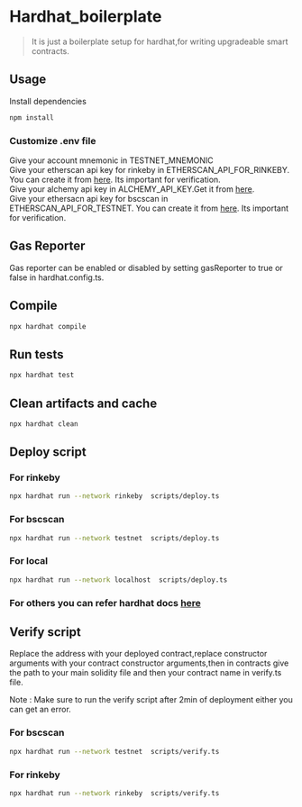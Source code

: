 # Hardhat_boilerplate

> It is just a boilerplate setup for hardhat,for writing upgradeable smart contracts.

## Usage

Install dependencies

```bash
npm install
```

### Customize .env file

Give your account mnemonic in TESTNET_MNEMONIC \
Give your etherscan api key for rinkeby in ETHERSCAN_API_FOR_RINKEBY. You can create it from [here](https://etherscan.io/). Its important for verification. \
Give your alchemy api key in ALCHEMY_API_KEY.Get it from [here](https://auth.alchemyapi.io/).\
Give your ethersacn api key for bscscan in ETHERSCAN_API_FOR_TESTNET. You can create it from [here](https://bscscan.com/myapikey). Its important for verification.

## Gas Reporter

Gas reporter can be enabled or disabled by setting gasReporter to true or false in hardhat.config.ts.

## Compile

```bash
npx hardhat compile
```

## Run tests

```bash
npx hardhat test
```

## Clean artifacts and cache

```bash
npx hardhat clean
```

## Deploy script

### For rinkeby

```bash
npx hardhat run --network rinkeby  scripts/deploy.ts
```

### For bscscan

```bash
npx hardhat run --network testnet  scripts/deploy.ts
```

### For local

```bash
npx hardhat run --network localhost  scripts/deploy.ts
```

### For others you can refer hardhat docs [here](https://forum.openzeppelin.com/t/verify-smart-contract-inheriting-from-openzeppelin-contracts/4119)

## Verify script

Replace the address with your deployed contract,replace constructor arguments with your contract constructor arguments,then in contracts give the path to your main solidity file and then your contract name in verify.ts file.

Note : Make sure to run the verify script after 2min of deployment either you can get an error.

### For bscscan

```bash
npx hardhat run --network testnet  scripts/verify.ts
```

### For rinkeby

```bash
npx hardhat run --network rinkeby  scripts/verify.ts
```
